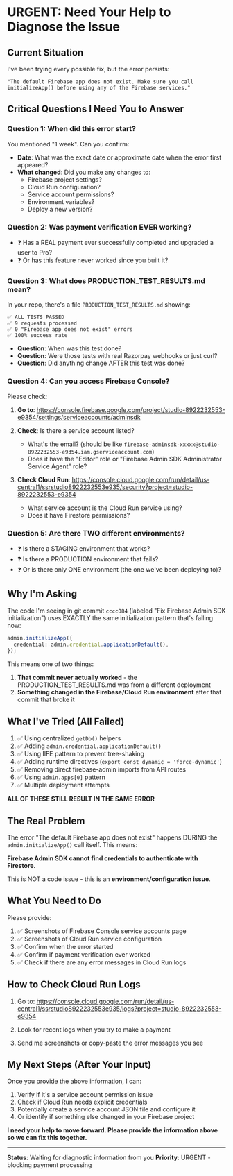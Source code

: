 # URGENT: Need Your Help to Diagnose the Issue

## Current Situation

I've been trying every possible fix, but the error persists:

```
"The default Firebase app does not exist. Make sure you call initializeApp() before using any of the Firebase services."
```

## Critical Questions I Need You to Answer

### Question 1: When did this error start?

You mentioned "1 week". Can you confirm:

- **Date**: What was the exact date or approximate date when the error first appeared?
- **What changed**: Did you make any changes to:
  - Firebase project settings?
  - Cloud Run configuration?
  - Service account permissions?
  - Environment variables?
  - Deploy a new version?

### Question 2: Was payment verification EVER working?

- ❓ Has a REAL payment ever successfully completed and upgraded a user to Pro?
- ❓ Or has this feature never worked since you built it?

### Question 3: What does PRODUCTION_TEST_RESULTS.md mean?

In your repo, there's a file `PRODUCTION_TEST_RESULTS.md` showing:

```
✅ ALL TESTS PASSED
✅ 9 requests processed
✅ 0 "Firebase app does not exist" errors
✅ 100% success rate
```

- **Question**: When was this test done?
- **Question**: Were those tests with real Razorpay webhooks or just curl?
- **Question**: Did anything change AFTER this test was done?

### Question 4: Can you access Firebase Console?

Please check:

1. **Go to**: https://console.firebase.google.com/project/studio-8922232553-e9354/settings/serviceaccounts/adminsdk

2. **Check**: Is there a service account listed?
   - What's the email? (should be like `firebase-adminsdk-xxxxx@studio-8922232553-e9354.iam.gserviceaccount.com`)
   - Does it have the "Editor" role or "Firebase Admin SDK Administrator Service Agent" role?

3. **Check Cloud Run**: https://console.cloud.google.com/run/detail/us-central1/ssrstudio8922232553e935/security?project=studio-8922232553-e9354
   - What service account is the Cloud Run service using?
   - Does it have Firestore permissions?

### Question 5: Are there TWO different environments?

- ❓ Is there a STAGING environment that works?
- ❓ Is there a PRODUCTION environment that fails?
- ❓ Or is there only ONE environment (the one we've been deploying to)?

## Why I'm Asking

The code I'm seeing in git commit `cccc084` (labeled "Fix Firebase Admin SDK initialization") uses EXACTLY the same initialization pattern that's failing now:

```typescript
admin.initializeApp({
  credential: admin.credential.applicationDefault(),
});
```

This means one of two things:

1. **That commit never actually worked** - the PRODUCTION_TEST_RESULTS.md was from a different deployment
2. **Something changed in the Firebase/Cloud Run environment** after that commit that broke it

## What I've Tried (All Failed)

1. ✅ Using centralized `getDb()` helpers
2. ✅ Adding `admin.credential.applicationDefault()`
3. ✅ Using IIFE pattern to prevent tree-shaking
4. ✅ Adding runtime directives (`export const dynamic = 'force-dynamic'`)
5. ✅ Removing direct firebase-admin imports from API routes
6. ✅ Using `admin.apps[0]` pattern
7. ✅ Multiple deployment attempts

**ALL OF THESE STILL RESULT IN THE SAME ERROR**

## The Real Problem

The error "The default Firebase app does not exist" happens DURING the `admin.initializeApp()` call itself. This means:

**Firebase Admin SDK cannot find credentials to authenticate with Firestore.**

This is NOT a code issue - this is an **environment/configuration issue**.

## What You Need to Do

Please provide:

1. ✅ Screenshots of Firebase Console service accounts page
2. ✅ Screenshots of Cloud Run service configuration
3. ✅ Confirm when the error started
4. ✅ Confirm if payment verification ever worked
5. ✅ Check if there are any error messages in Cloud Run logs

## How to Check Cloud Run Logs

1. Go to: https://console.cloud.google.com/run/detail/us-central1/ssrstudio8922232553e935/logs?project=studio-8922232553-e9354

2. Look for recent logs when you try to make a payment

3. Send me screenshots or copy-paste the error messages you see

## My Next Steps (After Your Input)

Once you provide the above information, I can:

1. Verify if it's a service account permission issue
2. Check if Cloud Run needs explicit credentials
3. Potentially create a service account JSON file and configure it
4. Or identify if something else changed in your Firebase project

**I need your help to move forward. Please provide the information above so we can fix this together.**

---

**Status**: Waiting for diagnostic information from you
**Priority**: URGENT - blocking payment processing
